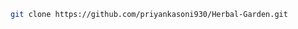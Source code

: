 ```bash
git clone https://github.com/priyankasoni930/Herbal-Garden.git
```

```bash

```

```bash

```

```bash

```

